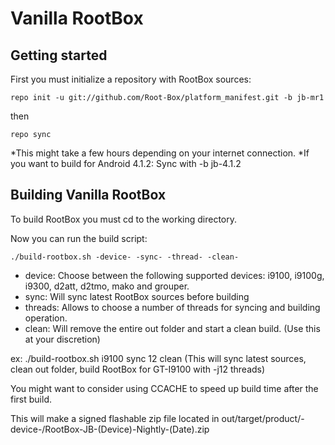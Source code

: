 Vanilla RootBox
===============

Getting started
---------------
First you must initialize a repository with RootBox sources:

    repo init -u git://github.com/Root-Box/platform_manifest.git -b jb-mr1

then

    repo sync

*This might take a few hours depending on your internet connection.
*If you want to build for Android 4.1.2: Sync with -b jb-4.1.2

Building Vanilla RootBox
------------------------

To build RootBox you must cd to the working directory.

Now you can run the build script:

    ./build-rootbox.sh -device- -sync- -thread- -clean-


* device: Choose between the following supported devices: i9100, i9100g, i9300, d2att, d2tmo, mako and grouper.
* sync: Will sync latest RootBox sources before building
* threads: Allows to choose a number of threads for syncing and building operation.
* clean: Will remove the entire out folder and start a clean build. (Use this at your discretion)


ex: ./build-rootbox.sh i9100 sync 12 clean (This will sync latest sources, clean out folder, build RootBox for GT-I9100 with -j12 threads)



You might want to consider using CCACHE to speed up build time after the first build.

This will make a signed flashable zip file located in out/target/product/-device-/RootBox-JB-(Device)-Nightly-(Date).zip


